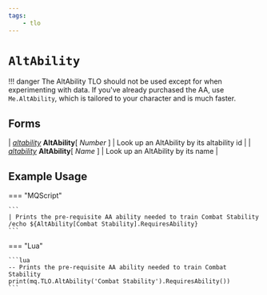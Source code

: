 ```yaml
---
tags:
    - tlo
---
```

# `AltAbility`

!!! danger
    The AltAbility TLO should not be used except for when experimenting  with data. If you've already purchased the AA, use `Me.AltAbility`, which is tailored to your character and is much faster.

## Forms

| [_altability_](../data-types/datatype-altability.md) **AltAbility**[ _Number_ ] | Look up an AltAbility by its altability id |
| [_altability_](../data-types/datatype-altability.md) **AltAbility**[ _Name_ ] | Look up an AltAbility by its name |


## Example Usage

=== "MQScript"

    ```
    | Prints the pre-requisite AA ability needed to train Combat Stability
    /echo ${AltAbility[Combat Stability].RequiresAbility}
    ```

=== "Lua"

    ```lua
    -- Prints the pre-requisite AA ability needed to train Combat Stability
    print(mq.TLO.AltAbility('Combat Stability').RequiresAbility())
    ```
[int]: ../data-types/datatype-int.md
[string]: ../data-types/datatype-string.md
[achievementobj]: datatype-achievementobj.md
[bool]: ../data-types/datatype-bool.md
[time]: datatype-time.md
[achievement]: ../data-types/datatype-achievement.md
[achievementcat]: ../data-types/datatype-achievementcat.md
[altability]: datatype-altability.md
[spell]: datatype-spell.md
[bandolieritem]: #bandolieritem-datatype
[int64]: ../data-types/datatype-int64.md
[timestamp]: datatype-timestamp.md
[float]: ../data-types/datatype-float.md
[buff]: datatype-buff.md
[spawn]: ../data-types/datatype-spawn.md
[auratype]: datatype-auratype.md
[item]: datatype-item.md
[worldlocation]: datatype-worldlocation.md
[ticks]: datatype-ticks.md
[fellowship]: datatype-fellowship.md
[strinrg]: datatype-string.md
[xtarget]: datatype-xtarget.md
[dzmember]: datatype-dzmember.md
[window]: datatype-window.md
[zone]: datatype-zone.md
[fellowshipmember]: datatype-fellowshipmember.md
[class]: datatype-class.md
[heading]: datatype-heading.md
[ground]: datatype-ground.md
[inifile]: datatype-inifile.md
[inifilesection]: datatype-inifilesection.md
[inifilesectionkey]: datatype-inifilesectionkey.md
[double]: ../data-types/datatype-double.md
[invslot]: datatype-invslot.md
[augtype]: datatype-augtype.md
[itemspell]: datatype-itemspell.md
[evolving]: datatype-evolving.md
[keyringitem]: datatype-keyringitem.md
[raidmember]: datatype-raidmember.md
[body]: datatype-body.md
[cachedbuff]: datatype-cachedbuff.md
[deity]: datatype-deity.md
[race]: datatype-race.md
[taskmember]: datatype-task.md
[achievementmgr]: #achievementmgr-type
[itemfilterdata]: #itemfilterdata-type
[advlootitem]: #advlootitem-type
[alert]: #alert-type
[alertlist]: #alertlist-type
